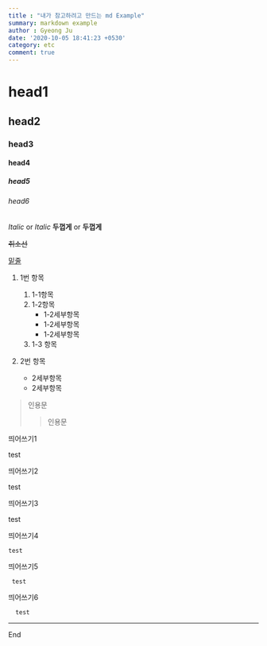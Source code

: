 ```yaml
---
title : "내가 참고하려고 만드는 md Example"
summary: markdown example
author : Gyeong Ju
date: '2020-10-05 18:41:23 +0530'
category: etc
comment: true
---
```


# head1
## head2
### head3
#### head4
##### head5
###### head6

*Italic* or _Italic_
**두껍게** or __두껍게__

~~취소선~~

<u>밑줄</u>

1. 1번 항목
    1. 1-1항목
    2. 1-2항목
        * 1-2세부항목
        * 1-2세부항목
        * 1-2세부항목
    3. 1-3 항목

2. 2번 항목
    * 2세부항목
    * 2세부항목

> 인용문
> > 인용문

띄어쓰기1

 test

띄어쓰기2

  test

띄어쓰기3

   test

띄어쓰기4

    test

띄어쓰기5

     test

띄어쓰기6

      test

---
End
